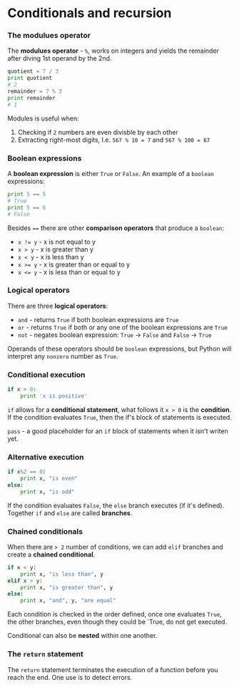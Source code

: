 Conditionals and recursion
==========================

### The modulues operator

The **modulues operator** - `%`, works on integers and yields the remainder after diving 1st operand by the 2nd.

```Python
quotient = 7 / 3
print quotient
# 2
remainder = 7 % 3
print remainder
# 1
```

Modules is useful when:

1. Checking if `2` numbers are even divisble by each other
2. Extracting right-most digits, I.e. `567 % 10 = 7` and `567 % 100 = 67`

### Boolean expressions

A **boolean expression** is either `True` or `False`. An example of a `boolean` expressions:

```Python
print 5 == 5
# True
print 5 == 6
# False
```

Besides `==` there are other **comparison operators** that produce a `boolean`:

* `x != y` - x is not equal to y
* `x > y`  - x is greater than y
* `x < y`  - x is less than y
* `x >= y` - x is greater than or equal to y
* `x <= y` - x is less than or equal to y

### Logical operators

There are three **logical operators**:

* `and` - returns `True` if both boolean expressions are `True`
* `or` - returns `True` if both or any one of the boolean expressions are `True`
* `not` - negates boolean expression: `True` -> `False` and `False` -> `True`

Operands of these operators should be `boolean` expressions, but Python will interpret any `nonzero` number as `True`.

### Conditional execution

```Python
if x > 0:
    print 'x is positive'
```

`if` allows for a **conditional statement**, what follows it `x > 0` is the **condition**. If the condition evaluates `True`, then the if's block of statements is executed.

`pass` - a good placeholder for an `if` block of statements when it isn't writen yet.

### Alternative execution

```Python
if x%2 == 0: 
    print x, "is even" 
else: 
    print x, "is odd"
```

If the condition evaluates `False`, the `else` branch executes (if it's defined). Together `if` and `else` are called **branches**.

### Chained conditionals

When there are `> 2` number of conditions, we can add `elif` branches and create a **chained conditional**.

```Python
if x < y: 
    print x, "is less than", y 
elif x > y: 
    print x, "is greater than", y 
else: 
    print x, "and", y, "are equal"
```

Each condition is checked in the order defined, once one evaluates `True`, the other branches, even though they could be `True, do not get executed.

Conditional can also be **nested** within one another.

### The `return` statement

The `return` statement terminates the execution of a function before you reach the end. One use is to detect errors.
